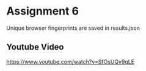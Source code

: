 # Assignment 6
Unique browser fingerprints are saved in results.json


## Youtube Video
https://www.youtube.com/watch?v=SfOsUQv9qLE